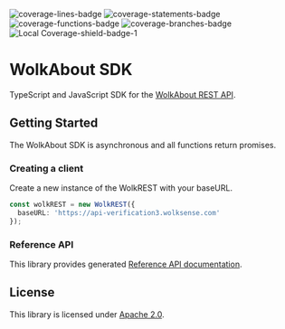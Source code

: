 ![coverage-lines-badge](https://img.shields.io/badge/Lines-79.95%25%20%28319%2F399%29-yellow.svg)
![coverage-statements-badge](https://img.shields.io/badge/Statements-80.04%25%20%28373%2F466%29-yellow.svg)
![coverage-functions-badge](https://img.shields.io/badge/Functions-86%25%20%2886%2F100%29-brightgreen.svg)
![coverage-branches-badge](https://img.shields.io/badge/Branches-70.83%25%20%2817%2F24%29-yellow.svg)
![Local Coverage-shield-badge-1](https://img.shields.io/badge/Local%20Coverage-100%25-brightgreen.svg)

# WolkAbout SDK

TypeScript and JavaScript SDK for the [WolkAbout REST API](https://restapi.wolkabout.com/).

## Getting Started

The WolkAbout SDK is asynchronous and all functions return promises.

### Creating a client

Create a new instance of the WolkREST with your baseURL.

```typescript
const wolkREST = new WolkREST({
  baseURL: 'https://api-verification3.wolksense.com'
});
```

### Reference API

This library provides generated [Reference API documentation](https://wolkabout.github.io/wolk-rest).

## License

This library is licensed under [Apache 2.0](LICENSE.md).
